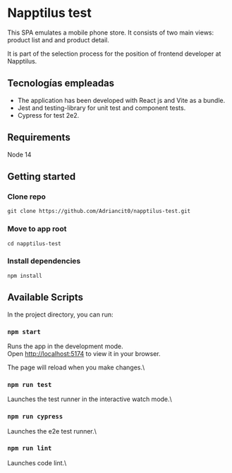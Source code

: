 # Napptilus test

This SPA emulates a mobile phone store. It consists of two main views: product list and and product detail.

It is part of the selection process for the position of frontend developer at Napptilus.

## Tecnologías empleadas

- The application has been developed with React js and Vite as a bundle.
- Jest and testing-library for unit test and component tests.
- Cypress for test 2e2.

## Requirements

Node 14

## Getting started

### Clone repo

```
git clone https://github.com/Adriancit0/napptilus-test.git
```

### Move to app root

```
cd napptilus-test
```

### Install dependencies

```
npm install
```

## Available Scripts

In the project directory, you can run:

### `npm start`

Runs the app in the development mode.\
Open [http://localhost:5174](http://localhost:5174) to view it in your browser.

The page will reload when you make changes.\

### `npm run test`

Launches the test runner in the interactive watch mode.\

### `npm run cypress`

Launches the e2e test runner.\

### `npm run lint`

Launches code lint.\

